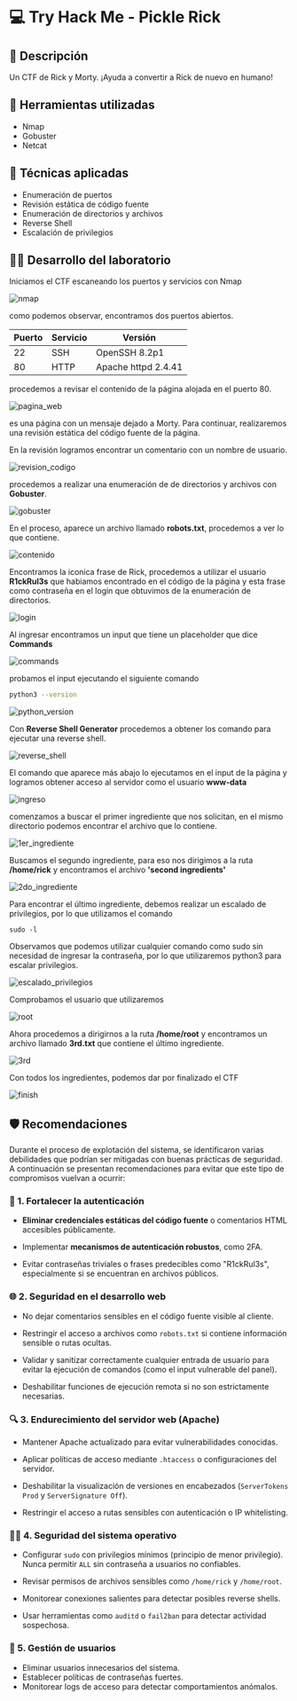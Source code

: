 # 💻 Try Hack Me - Pickle Rick

## 📝 Descripción
Un CTF de Rick y Morty. ¡Ayuda a convertir a Rick de nuevo en humano!

## 🔧 Herramientas utilizadas
- Nmap
- Gobuster
- Netcat

## 🧪 Técnicas aplicadas
- Enumeración de puertos
- Revisión estática de código fuente
- Enumeración de directorios y archivos
- Reverse Shell
- Escalación de privilegios

## 🧑‍💻 Desarrollo del laboratorio
Iniciamos el CTF escaneando los puertos y servicios con Nmap

![nmap](img/1.png)

como podemos observar, encontramos dos puertos abiertos.

| Puerto | Servicio | Versión |
|--------|----------|---------|
| 22     |  SSH     | OpenSSH 8.2p1 |
| 80     |  HTTP    | Apache httpd 2.4.41 |

procedemos a revisar el contenido de la página alojada en el puerto 80.

![pagina_web](img/2.png)

es una página con un mensaje dejado a Morty. Para continuar, realizaremos una revisión estática del código fuente de la página.

En la revisión logramos encontrar un comentario con un nombre de usuario.

![revision_codigo](img/3.png)

procedemos a realizar una enumeración de de directorios y archivos con **Gobuster**.

![gobuster](img/4.png)

En el proceso, aparece un archivo llamado **robots.txt**, procedemos a ver lo que contiene.

![contenido](img/5.png)

Encontramos la iconica frase de Rick, procedemos a utilizar el usuario **R1ckRul3s** que habiamos encontrado en el código de la página y esta frase como contraseña en el login que obtuvimos de la enumeración de directorios.

![login](img/6.png)

Al ingresar encontramos un input que tiene un placeholder que dice **Commands**

![commands](img/7.png)

probamos el input ejecutando el siguiente comando

```bash
python3 --version
```

![python_version](img/8.png)

Con **Reverse Shell Generator** procedemos a obtener los comando para ejecutar una reverse shell.

![reverse_shell](img/9.png)

El comando que aparece más abajo lo ejecutamos en el input de la página y logramos obtener acceso al servidor como el usuario **www-data**

![ingreso](img/10.png)

comenzamos a buscar el primer ingrediente que nos solicitan, en el mismo directorio podemos encontrar el archivo que lo contiene.

![1er_ingrediente](img/11.png)

Buscamos el segundo ingrediente, para eso nos dirigimos a la ruta **/home/rick** y encontramos el archivo **'second ingredients'**

![2do_ingrediente](img/13.png)

Para encontrar el último ingrediente, debemos realizar un escalado de privilegios, por lo que utilizamos el comando

```
sudo -l
```

Observamos que podemos utilizar cualquier comando como sudo sin necesidad de ingresar la contraseña, por lo que utilizaremos python3 para escalar privilegios.

![escalado_privilegios](img/15.png)

Comprobamos el usuario que utilizaremos

![root](img/16.png)

Ahora procedemos a dirigirnos a la ruta **/home/root** y encontramos un archivo llamado **3rd.txt** que contiene el último ingrediente.

![3rd](img/17.png)

Con todos los ingredientes, podemos dar por finalizado el CTF

![finish](img/19.png)

## 🛡️ Recomendaciones
Durante el proceso de explotación del sistema, se identificaron varias debilidades que podrían ser mitigadas con buenas prácticas de seguridad. A continuación se presentan recomendaciones para evitar que este tipo de compromisos vuelvan a ocurrir:

### 🔐 1. Fortalecer la autenticación

- **Eliminar credenciales estáticas del código fuente** o comentarios HTML accesibles públicamente.

- Implementar **mecanismos de autenticación robustos**, como 2FA.

- Evitar contraseñas triviales o frases predecibles como "R1ckRul3s", especialmente si se encuentran en archivos públicos.

### 🌐 2. Seguridad en el desarrollo web

- No dejar comentarios sensibles en el código fuente visible al cliente.

- Restringir el acceso a archivos como ``` robots.txt ``` si contiene información sensible o rutas ocultas.

- Validar y sanitizar correctamente cualquier entrada de usuario para evitar la ejecución de comandos (como el input vulnerable del panel).

- Deshabilitar funciones de ejecución remota si no son estrictamente necesarias.

### 🔍 3. Endurecimiento del servidor web (Apache)

- Mantener Apache actualizado para evitar vulnerabilidades conocidas.

- Aplicar políticas de acceso mediante ``` .htaccess ``` o configuraciones del servidor.

- Deshabilitar la visualización de versiones en encabezados (``` ServerTokens Prod ``` y ``` ServerSignature Off ```).

- Restringir el acceso a rutas sensibles con autenticación o IP whitelisting.

### 🧑‍💻 4. Seguridad del sistema operativo

- Configurar ``` sudo ``` con privilegios mínimos (principio de menor privilegio). Nunca permitir ``` ALL ``` sin contraseña a usuarios no confiables.

- Revisar permisos de archivos sensibles como ``` /home/rick ``` y ``` /home/root ```.

- Monitorear conexiones salientes para detectar posibles reverse shells.

- Usar herramientas como ``` auditd ``` o ``` fail2ban ``` para detectar actividad sospechosa.

### 🔐 5. Gestión de usuarios
- Eliminar usuarios innecesarios del sistema.
- Establecer políticas de contraseñas fuertes.
- Monitorear logs de acceso para detectar comportamientos anómalos.